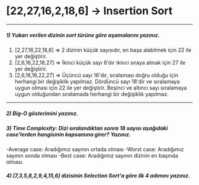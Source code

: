 # [22,27,16,2,18,6] -> Insertion Sort
---

##### 1) Yukarı verilen dizinin sort türüne göre aşamalarını yazınız.

1. [2,27,16,22,18,6] => 2 dizinin küçük sayısıdır, en başa alabilmek için 22 ile yer değiştirir.
2. [2,6,16,22,18,27] => İkinci küçük sayı 6'dır ikinci sıraya almak için 27 ile yer değiştirir.
3. [2,6,16,18,22,27] => Üçüncü sayı 16'dır, sıralaması doğru olduğu için herhangi bir değişiklik yapılmaz. Dördüncü sayı 18'dir ve sıralamaya uygun olması için 22 ile yer değiştirir. Beşinci ve altıncı sayı sıralamaya uygun olduğundan sıralamada herhangi bir değişiklik yapılmaz.
- - - 
##### 2) Big-O gösterimini yazınız.


##### 3) Time Complexity: Dizi sıralandıktan sonra 18 sayısı aşağıdaki case'lerden hangisinin kapsamına girer? Yazınız.

  -Average case: Aradığımız sayının ortada olması
  -Worst case: Aradığımız sayının sonda olması
  -Best case: Aradığımız sayının dizinin en başında olması.

##### 4) [7,3,5,8,2,9,4,15,6] dizisinin Selection Sort'a göre ilk 4 adımını yazınız.

